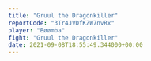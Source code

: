 ```yaml
---
title: "Gruul the Dragonkiller"
reportCode: "3Tr4JVDfKZW7nvRx"
player: "Bøømba"
fight: "Gruul the Dragonkiller"
date: 2021-09-08T18:55:49.344000+00:00
---
```

